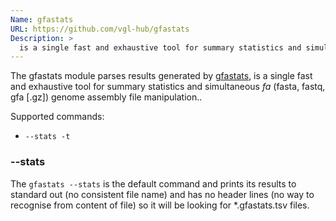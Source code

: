 ```yaml
---
Name: gfastats
URL: https://github.com/vgl-hub/gfastats
Description: >
  is a single fast and exhaustive tool for summary statistics and simultaneous *fa* (fasta, fastq, gfa [.gz]) genome assembly file manipulation.
---
```


The gfastats module parses results generated by
[gfastats](http://www.htslib.org),
is a single fast and exhaustive tool for summary statistics and simultaneous *fa* (fasta, fastq, gfa [.gz]) genome assembly file manipulation..

Supported commands:

- `--stats -t`

### --stats

The `gfastats --stats` is the default command and prints its results to standard
out (no consistent file name) and has no header lines
(no way to recognise from content of file) so it will be looking for \*.gfastats.tsv files.
```
